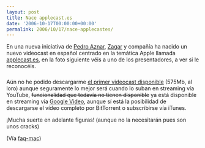 ```yaml
---
layout: post
title: Nace applecast.es
date: '2006-10-17T00:00:00+00:00'
permalink: 2006/10/17/nace-applecastes/
---
```

En una nueva iniciativa de <a href="http://cuatrodoce.blogsome.com/">Pedro Aznar</a>, <a href="http://www.zagmac.net/">Zagar</a> y compañía ha nacido un nuevo videocast en español centrado en la temática Apple llamada <a href="http://www.applecast.es/">applecast.es</a>, en la foto siguiente véis a uno de los presentadores, a ver si le reconocéis.

<a href="http://www.applecast.es/"><img style="display:block; margin:0px auto 10px; text-align:center;cursor:pointer; cursor:hand;" src="http://photos1.blogger.com/blogger2/4553/2422/1600/webdw_r4_c2.png" border="0" alt="" /></a>Aún no he podido descargarme <a href="http://www.applecast.es/V1/webdwV1.php">el primer videocast disponible</a> (575Mb, al loro) aunque seguramente lo mejor será cuando lo suban en streaming vía YouTube, <s>funcionalidad que todavía no tienen disponible</s> ya está disponible en streaming vía <a href="http://video.google.es/videoplay?docid=7335755533167249054&q=applecast">Google Video</a>, aunque sí está la posibilidad de descargarse el vídeo completo por BitTorrent o subscribirse vía iTunes.

¡Mucha suerte en adelante figuras! (aunque no la necesitarán pues son unos cracks)

(Vía <a href="http://www.faq-mac.com/mt/archives/019718.php">faq-mac</a>)
